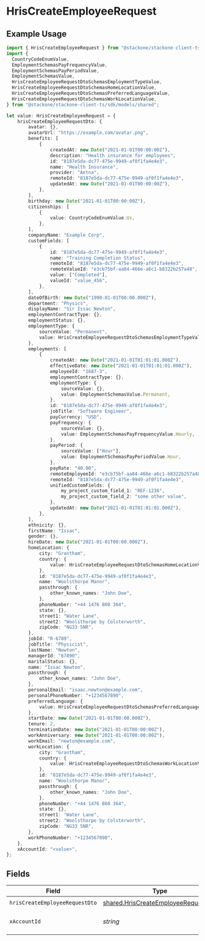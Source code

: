 # HrisCreateEmployeeRequest

## Example Usage

```typescript
import { HrisCreateEmployeeRequest } from "@stackone/stackone-client-ts/sdk/models/operations";
import {
  CountryCodeEnumValue,
  EmploymentSchemasPayFrequencyValue,
  EmploymentSchemasPayPeriodValue,
  EmploymentSchemasValue,
  HrisCreateEmployeeRequestDtoSchemasEmploymentTypeValue,
  HrisCreateEmployeeRequestDtoSchemasHomeLocationValue,
  HrisCreateEmployeeRequestDtoSchemasPreferredLanguageValue,
  HrisCreateEmployeeRequestDtoSchemasWorkLocationValue,
} from "@stackone/stackone-client-ts/sdk/models/shared";

let value: HrisCreateEmployeeRequest = {
    hrisCreateEmployeeRequestDto: {
        avatar: {},
        avatarUrl: "https://example.com/avatar.png",
        benefits: [
            {
                createdAt: new Date("2021-01-01T00:00:00Z"),
                description: "Health insurance for employees",
                id: "8187e5da-dc77-475e-9949-af0f1fa4e4e3",
                name: "Health Insurance",
                provider: "Aetna",
                remoteId: "8187e5da-dc77-475e-9949-af0f1fa4e4e3",
                updatedAt: new Date("2021-01-01T00:00:00Z"),
            },
        ],
        birthday: new Date("2021-01-01T00:00:00Z"),
        citizenships: [
            {
                value: CountryCodeEnumValue.Us,
            },
        ],
        companyName: "Example Corp",
        customFields: [
            {
                id: "8187e5da-dc77-475e-9949-af0f1fa4e4e3",
                name: "Training Completion Status",
                remoteId: "8187e5da-dc77-475e-9949-af0f1fa4e4e3",
                remoteValueId: "e3cb75bf-aa84-466e-a6c1-b8322b257a48",
                value: ["Completed"],
                valueId: "value_456",
            },
        ],
        dateOfBirth: new Date("1990-01-01T00:00.000Z"),
        department: "Physics",
        displayName: "Sir Issac Newton",
        employmentContractType: {},
        employmentStatus: {},
        employmentType: {
            sourceValue: "Permanent",
            value: HrisCreateEmployeeRequestDtoSchemasEmploymentTypeValue.Permanent,
        },
        employments: [
            {
                createdAt: new Date("2021-01-01T01:01:01.000Z"),
                effectiveDate: new Date("2021-01-01T01:01:01.000Z"),
                employeeId: "1687-3",
                employmentContractType: {},
                employmentType: {
                    sourceValue: {},
                    value: EmploymentSchemasValue.Permanent,
                },
                id: "8187e5da-dc77-475e-9949-af0f1fa4e4e3",
                jobTitle: "Software Engineer",
                payCurrency: "USD",
                payFrequency: {
                    sourceValue: {},
                    value: EmploymentSchemasPayFrequencyValue.Hourly,
                },
                payPeriod: {
                    sourceValue: ["Hour"],
                    value: EmploymentSchemasPayPeriodValue.Hour,
                },
                payRate: "40.00",
                remoteEmployeeId: "e3cb75bf-aa84-466e-a6c1-b8322b257a48",
                remoteId: "8187e5da-dc77-475e-9949-af0f1fa4e4e3",
                unifiedCustomFields: {
                    my_project_custom_field_1: "REF-1236",
                    my_project_custom_field_2: "some other value",
                },
                updatedAt: new Date("2021-01-01T01:01:01.000Z"),
            },
        ],
        ethnicity: {},
        firstName: "Issac",
        gender: {},
        hireDate: new Date("2021-01-01T00:00.000Z"),
        homeLocation: {
            city: "Grantham",
            country: {
                value: HrisCreateEmployeeRequestDtoSchemasHomeLocationValue.Us,
            },
            id: "8187e5da-dc77-475e-9949-af0f1fa4e4e3",
            name: "Woolsthorpe Manor",
            passthrough: {
                other_known_names: "John Doe",
            },
            phoneNumber: "+44 1476 860 364",
            state: {},
            street1: "Water Lane",
            street2: "Woolsthorpe by Colsterworth",
            zipCode: "NG33 5NR",
        },
        jobId: "R-6789",
        jobTitle: "Physicist",
        lastName: "Newton",
        managerId: "67890",
        maritalStatus: {},
        name: "Issac Newton",
        passthrough: {
            other_known_names: "John Doe",
        },
        personalEmail: "isaac.newton@example.com",
        personalPhoneNumber: "+1234567890",
        preferredLanguage: {
            value: HrisCreateEmployeeRequestDtoSchemasPreferredLanguageValue.Eng,
        },
        startDate: new Date("2021-01-01T00:00.000Z"),
        tenure: 2,
        terminationDate: new Date("2021-01-01T00:00:00Z"),
        workAnniversary: new Date("2021-01-01T00:00:00Z"),
        workEmail: "newton@example.com",
        workLocation: {
            city: "Grantham",
            country: {
                value: HrisCreateEmployeeRequestDtoSchemasWorkLocationValue.Us,
            },
            id: "8187e5da-dc77-475e-9949-af0f1fa4e4e3",
            name: "Woolsthorpe Manor",
            passthrough: {
                other_known_names: "John Doe",
            },
            phoneNumber: "+44 1476 860 364",
            state: {},
            street1: "Water Lane",
            street2: "Woolsthorpe by Colsterworth",
            zipCode: "NG33 5NR",
        },
        workPhoneNumber: "+1234567890",
    },
    xAccountId: "<value>",
};
```

## Fields

| Field                                                                                             | Type                                                                                              | Required                                                                                          | Description                                                                                       |
| ------------------------------------------------------------------------------------------------- | ------------------------------------------------------------------------------------------------- | ------------------------------------------------------------------------------------------------- | ------------------------------------------------------------------------------------------------- |
| `hrisCreateEmployeeRequestDto`                                                                    | [shared.HrisCreateEmployeeRequestDto](../../../sdk/models/shared/hriscreateemployeerequestdto.md) | :heavy_check_mark:                                                                                | N/A                                                                                               |
| `xAccountId`                                                                                      | *string*                                                                                          | :heavy_check_mark:                                                                                | The account identifier                                                                            |